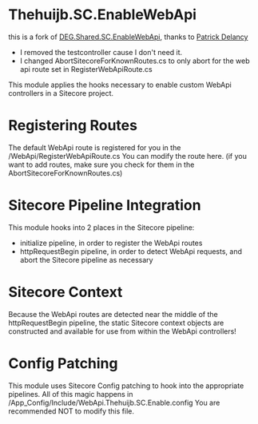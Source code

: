 Thehuijb.SC.EnableWebApi
========================

this is a fork of [DEG.Shared.SC.EnableWebApi](https://github.com/degdigital/DEG.Shared.SC.EnableWebApi), thanks to [Patrick Delancy](https://github.com/PatrickDelancy)
- I removed the testcontroller cause I don't need it.
- I changed AbortSitecoreForKnownRoutes.cs to only abort for the web api route set in RegisterWebApiRoute.cs

This module applies the hooks necessary to enable custom WebApi controllers in a Sitecore project.

# Registering Routes

The default WebApi route is registered for you in the /WebApi/RegisterWebApiRoute.cs
You can modify the route here. (if you want to add routes, make sure you check for them in the AbortSitecoreForKnownRoutes.cs)

# Sitecore Pipeline Integration

This module hooks into 2 places in the Sitecore pipeline:
* initialize pipeline, in order to register the WebApi routes
* httpRequestBegin pipeline, in order to detect WebApi requests, and abort the Sitecore pipeline as necessary

# Sitecore Context

Because the WebApi routes are detected near the middle of the httpRequestBegin pipeline, the static Sitecore context objects are constructed and available for use from within the WebApi controllers!

# Config Patching

This module uses Sitecore Config patching to hook into the appropriate pipelines. All of this magic happens in /App_Config/Include/WebApi.Thehuijb.SC.Enable.config
You are recommended NOT to modify this file.
